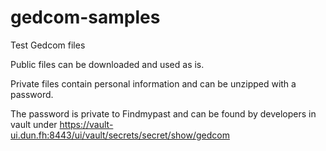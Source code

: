 # gedcom-samples
Test Gedcom files

Public files can be downloaded and used as is.

Private files contain personal information and can be unzipped with a password. 

The password is private to Findmypast and can be found by developers in vault under https://vault-ui.dun.fh:8443/ui/vault/secrets/secret/show/gedcom

